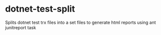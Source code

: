 # dotnet-test-split
Splits dotnet test trx files into a set files to generate html reports using ant junitreport task
